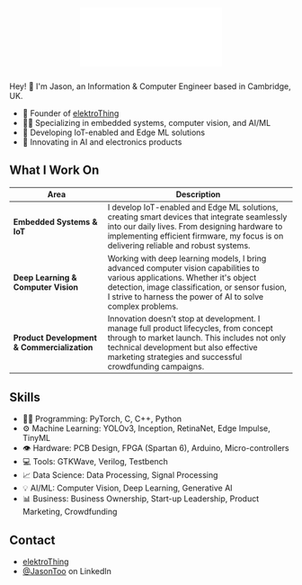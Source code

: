 <h1 align="center">
  <img src="https://github.com/tooyipjee/tooyipjee/blob/main/Jason%20Too.gif" alt="Jason Too" width="50%" />
</h1>

Hey! 👋
I'm Jason, an Information & Computer Engineer based in Cambridge, UK.

- 🦔 Founder of [elektroThing](http://elektrothing.com/)
- 👨‍💻 Specializing in embedded systems, computer vision, and AI/ML
- 🧭 Developing IoT-enabled and Edge ML solutions
- 👥 Innovating in AI and electronics products

## What I Work On

| **Area** | **Description** |
| --- | --- |
| **Embedded Systems & IoT** | I develop IoT-enabled and Edge ML solutions, creating smart devices that integrate seamlessly into our daily lives. From designing hardware to implementing efficient firmware, my focus is on delivering reliable and robust systems. | 
| **Deep Learning & Computer Vision** | Working with deep learning models, I bring advanced computer vision capabilities to various applications. Whether it's object detection, image classification, or sensor fusion, I strive to harness the power of AI to solve complex problems. | 
| **Product Development & Commercialization** | Innovation doesn’t stop at development. I manage full product lifecycles, from concept through to market launch. This includes not only technical development but also effective marketing strategies and successful crowdfunding campaigns. | 

## Skills
- 👨‍💻 Programming: PyTorch, C, C++, Python
- ⚙️ Machine Learning: YOLOv3, Inception, RetinaNet, Edge Impulse, TinyML
- 👁️ Hardware: PCB Design, FPGA (Spartan 6), Arduino, Micro-controllers
- 💻 Tools: GTKWave, Verilog, Testbench
- 📈 Data Science: Data Processing, Signal Processing
- 💡 AI/ML: Computer Vision, Deep Learning, Generative AI
- 📊 Business: Business Ownership, Start-up Leadership, Product Marketing, Crowdfunding

## Contact
- [elektroThing](http://elektrothing.com/)
- [@JasonToo](https://www.linkedin.com/in/jason-too/) on LinkedIn
